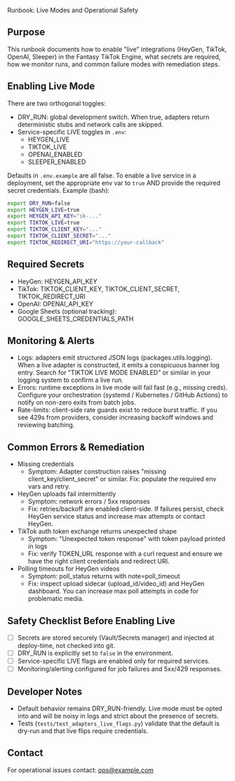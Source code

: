 Runbook: Live Modes and Operational Safety

Purpose
-------
This runbook documents how to enable "live" integrations (HeyGen, TikTok,
OpenAI, Sleeper) in the Fantasy TikTok Engine, what secrets are required, how
we monitor runs, and common failure modes with remediation steps.

Enabling Live Mode
------------------
There are two orthogonal toggles:

- DRY_RUN: global development switch. When true, adapters return deterministic
  stubs and network calls are skipped.
- Service-specific LIVE toggles in `.env`:
  - HEYGEN_LIVE
  - TIKTOK_LIVE
  - OPENAI_ENABLED
  - SLEEPER_ENABLED

Defaults in `.env.example` are all false. To enable a live service in a
deployment, set the appropriate env var to `true` AND provide the required
secret credentials. Example (bash):

```bash
export DRY_RUN=false
export HEYGEN_LIVE=true
export HEYGEN_API_KEY="sk-..."
export TIKTOK_LIVE=true
export TIKTOK_CLIENT_KEY="..."
export TIKTOK_CLIENT_SECRET="..."
export TIKTOK_REDIRECT_URI="https://your-callback"
```

Required Secrets
----------------
- HeyGen: HEYGEN_API_KEY
- TikTok: TIKTOK_CLIENT_KEY, TIKTOK_CLIENT_SECRET, TIKTOK_REDIRECT_URI
- OpenAI: OPENAI_API_KEY
- Google Sheets (optional tracking): GOOGLE_SHEETS_CREDENTIALS_PATH

Monitoring & Alerts
-------------------
- Logs: adapters emit structured JSON logs (packages.utils.logging). When a
  live adapter is constructed, it emits a conspicuous banner log entry.
  Search for "TIKTOK LIVE MODE ENABLED" or similar in your logging system to
  confirm a live run.
- Errors: runtime exceptions in live mode will fail fast (e.g., missing creds).
  Configure your orchestration (systemd / Kubernetes / GitHub Actions) to
  notify on non-zero exits from batch jobs.
- Rate-limits: client-side rate guards exist to reduce burst traffic. If you
  see 429s from providers, consider increasing backoff windows and reviewing
  batching.

Common Errors & Remediation
---------------------------
- Missing credentials
  - Symptom: Adapter construction raises "missing client_key/client_secret" or
    similar. Fix: populate the required env vars and retry.
- HeyGen uploads fail intermittently
  - Symptom: network errors / 5xx responses
  - Fix: retries/backoff are enabled client-side. If failures persist, check
    HeyGen service status and increase max attempts or contact HeyGen.
- TikTok auth token exchange returns unexpected shape
  - Symptom: "Unexpected token response" with token payload printed in logs
  - Fix: verify TOKEN_URL response with a curl request and ensure we have the
    right client credentials and redirect URI.
- Polling timeouts for HeyGen videos
  - Symptom: poll_status returns with note=poll_timeout
  - Fix: inspect upload sidecar (upload_id/video_id) and HeyGen dashboard. You
    can increase max poll attempts in code for problematic media.

Safety Checklist Before Enabling Live
-------------------------------------
- [ ] Secrets are stored securely (Vault/Secrets manager) and injected at
  deploy-time, not checked into git.
- [ ] DRY_RUN is explicitly set to `false` in the environment.
- [ ] Service-specific LIVE flags are enabled only for required services.
- [ ] Monitoring/alerting configured for job failures and 5xx/429 responses.

Developer Notes
---------------
- Default behavior remains DRY_RUN-friendly. Live mode must be opted into and
  will be noisy in logs and strict about the presence of secrets.
- Tests (`tests/test_adapters_live_flags.py`) validate that the default is
  dry-run and that live flips require credentials.

Contact
-------
For operational issues contact: ops@example.com
